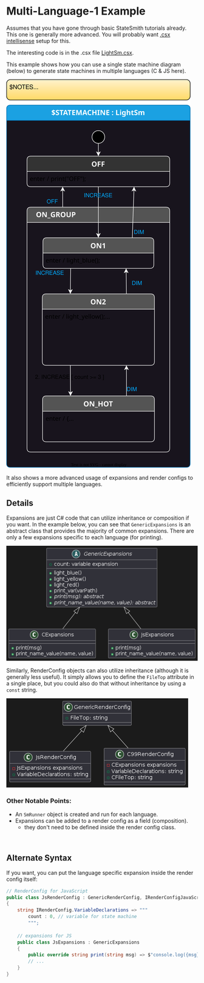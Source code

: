 # Multi-Language-1 Example

Assumes that you have gone through basic StateSmith tutorials already. This one is generally more advanced. You will probably want [.csx intellisense](https://github.com/StateSmith/StateSmith/wiki/Using-c%23-script-files-(.CSX)-instead-of-solutions-and-projects#setup-vscode-for-debugging-c-script-files-and-intellisense) setup for this.

The interesting code is in the .csx file [LightSm.csx](LightSm.csx).

This example shows how you can use a single state machine diagram (below) to generate state machines in multiple languages (C & JS here).

![](LightSm.drawio.svg)

It also shows a more advanced usage of expansions and render configs to efficiently support multiple languages.

## Details
Expansions are just C# code that can utilize inheritance or composition if you want. In the example below, you can see that `GenericExpansions` is an abstract class that provides the majority of common expansions. There are only a few expansions specific to each language (for printing).

![](docs/expansions-diagram.png)


Similarly, RenderConfig objects can also utilize inheritance (although it is generally less useful). It simply allows you to define the `FileTop` attribute in a single place, but you could also do that without inheritance by using a `const` string.

![](docs/render-configs.png)



### Other Notable Points:
* An `SmRunner` object is created and run for each language.
* Expansions can be added to a render config as a field (composition).
    - they don't need to be defined inside the render config class.



<br>

## Alternate Syntax
If you want, you can put the language specific expansion inside the render config itself:

```csharp
// RenderConfig for JavaScript
public class JsRenderConfig : GenericRenderConfig, IRenderConfigJavaScript
{
    string IRenderConfig.VariableDeclarations => """
        count : 0, // variable for state machine
        """;

    // expansions for JS
    public class JsExpansions : GenericExpansions
    {
        public override string print(string msg) => $"console.log({msg})";
        // ...
    }
}
```



<!--
https://www.plantuml.com/plantuml/duml/hP7FQe0m3CRlVOeSbSqNa1s4CGOxxGqarg25MgM9-uFptLVdEhk9jnKAuSlNNx-GYWMzp8DLsB1ur0BQ8ZCyaYDlzCFRX8xDw1WM1U7SW1vd9oMye3VOM0AAbk--DLqlTMDdol9VqZjPExx-4JsrFyhaZPCwWBDmdr7wlR74Q6lqP0DtUGbHlt3L3WSAk2t9Ljx2Lvq-N9NQnxq_3vfyTGZNr8FrnFy2K-SLt7qKHHhrof8cK1MvDYpu4m00
-->

<!--
@startuml
abstract class GenericExpansions {
    + count: variable expansion
    + light_blue()
    + light_yellow()
    + light_red()
    + print_var(varPath)
    {abstract} + print(msg): abstract
    {abstract} + print_name_value(name, value): abstract
}

class CExpansions {
    + print(msg)
    + print_name_value(name, value)
}

class JsExpansions {
    + print(msg)
    + print_name_value(name, value)
}


GenericExpansions <|-- CExpansions
GenericExpansions <|-- JsExpansions
@enduml
-->


<!-- 
https://www.plantuml.com/plantuml/duml/SoWkIImgAStDuKhEIImkLd1FpKijoamEIirBIIropizBoqnNgEPI009j1RVCdDIG_08hXUAIeioyTAvQBgWchs8iwdM1mguL1ObvnPdvUSKAgN0crBImnABCnAISL9TKe255YIKWAKoZdIqjiPhjJAxHK2NEM3o3pUysDRgwQFx3gGxTiLmEG0umQ040
 -->
<!-- 
@startuml
class GenericRenderConfig {
    + FileTop: string
}

class JsRenderConfig {
    - JsExpansions expansions
    + VariableDeclarations: string
}

class C99RenderConfig {
    - CExpansions expansions
    + VariableDeclarations: string
    + CFileTop: string
}

GenericRenderConfig <|-- JsRenderConfig
GenericRenderConfig <|-- C99RenderConfig
@enduml
 -->
